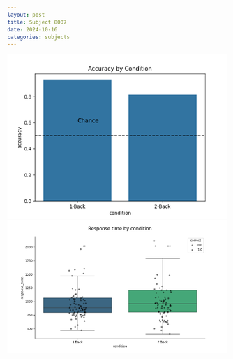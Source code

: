 ```yaml
---
layout: post
title: Subject 8007
date: 2024-10-16
categories: subjects
---
```


![](data/8007/run-15/8007_ATS_acc.png)
![](data/8007/run-15/8007_ATS_rt.png)
